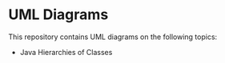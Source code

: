 # UML Diagrams

This repository contains UML diagrams on the following topics:
* Java Hierarchies of Classes
